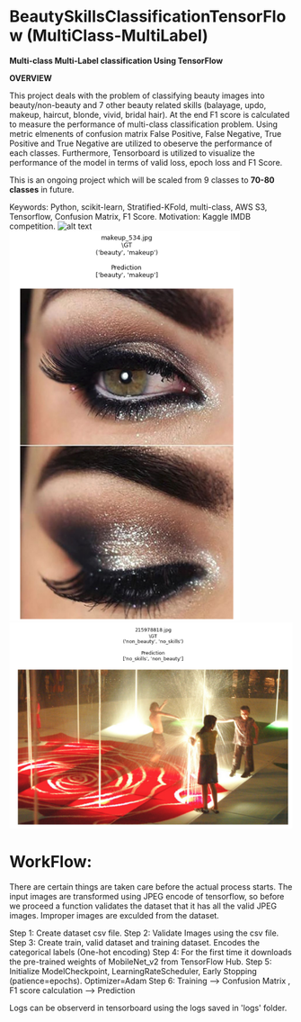 # BeautySkillsClassificationTensorFlow (MultiClass-MultiLabel)

**Multi-class Multi-Label classification Using TensorFlow**

**OVERVIEW**

This project deals with the problem of classifying beauty images into beauty/non-beauty and 7 other beauty related skills (balayage, updo, makeup, haircut,
blonde, vivid, bridal hair). At the end F1 score is calculated to measure the performance of multi-class classification problem. Using metric elmenents of confusion matrix False Positive, False Negative, True Positive and True Negative are utilized to obeserve the performance of each classes.
Furthermore, Tensorboard is utilized to visualize the performance of the model in terms of valid loss, epoch loss and F1 Score.

This is an ongoing project which will be scaled from 9 classes to **70-80 classes** in future.

Keywords: Python, scikit-learn, Stratified-KFold, multi-class, AWS S3, Tensorflow, Confusion Matrix, F1 Score.
Motivation: Kaggle IMDB competition.
![alt text](https://https://github.com/Sumit1673/BeautySkillsClassificationTensorFlow/blob/main/ex1.png?raw=true)
![alt text](https://github.com/Sumit1673/BeautySkillsClassificationTensorFlow/blob/main/ex2.png?raw=true)
![alt text](https://github.com/Sumit1673/BeautySkillsClassificationTensorFlow/blob/main/ex3.png?raw=true)


# WorkFlow:

There are certain things are taken care before the actual process starts. The input images are transformed using JPEG encode of tensorflow, so before we proceed a function validates the dataset that it has all the valid JPEG images. Improper images are exculded from the dataset.

Step 1: Create dataset csv file.
Step 2: Validate Images using the csv file.
Step 3: Create train, valid dataset and training dataset. Encodes the categorical labels (One-hot encoding)
Step 4: For the first time it downloads the pre-trained weights of MobileNet_v2 from TensorFlow Hub.
Step 5: Initialize ModelCheckpoint, LearningRateScheduler, Early Stopping (patience=epochs). Optimizer=Adam
Step 6: Training --> Confusion Matrix , F1 score calculation --> Prediction

Logs can be observerd in tensorboard using the logs saved in 'logs' folder.

